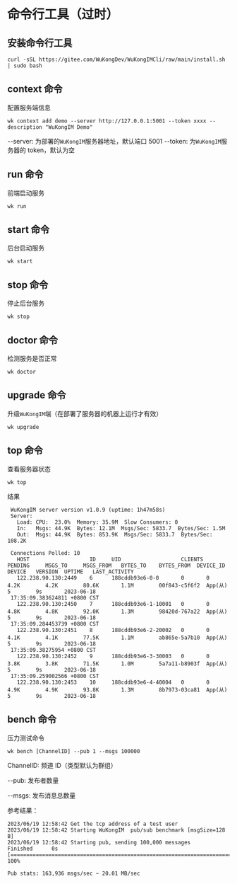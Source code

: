 # 命令行工具（过时）

## 安装命令行工具

```shell
curl -sSL https://gitee.com/WuKongDev/WuKongIMCli/raw/main/install.sh | sudo bash
```

## context 命令

配置服务端信息

```shell
wk context add demo --server http://127.0.0.1:5001 --token xxxx --description "WuKongIM Demo"
```

--server: 为部署的`WuKongIM`服务器地址，默认端口 5001
--token: 为`WuKongIM`服务器的 token，默认为空

## run 命令

前端启动服务

```shell
wk run
```

## start 命令

后台启动服务

```shell
wk start
```

## stop 命令

停止后台服务

```shell
wk stop
```

## doctor 命令

检测服务是否正常

```shell
wk doctor
```

## upgrade 命令

升级`WuKongIM`端（在部署了服务器的机器上运行才有效）

```shell
wk upgrade
```

## top 命令

查看服务器状态

```shell
wk top
```

结果

```
 WuKongIM server version v1.0.9 (uptime: 1h47m58s)
 Server:
   Load: CPU:  23.0%  Memory: 35.9M  Slow Consumers: 0
   In:   Msgs: 44.9K  Bytes: 12.1M  Msgs/Sec: 5833.7  Bytes/Sec: 1.5M
   Out:  Msgs: 44.9K  Bytes: 853.9K  Msgs/Sec: 5833.7  Bytes/Sec: 108.2K

 Connections Polled: 10
   HOST                   ID     UID                   CLIENTS  PENDING     MSGS_TO     MSGS_FROM   BYTES_TO    BYTES_FROM  DEVICE_ID   DEVICE   VERSION  UPTIME   LAST_ACTIVITY
   122.238.90.130:2449    6      188cddb93e6-0-0       0       0           4.2K        4.2K        80.6K       1.1M        00f843-c5f6f2  App(从)   5        9s       2023-06-18
 17:35:09.383624811 +0800 CST
   122.238.90.130:2450    7      188cddb93e6-1-10001   0       0           4.8K        4.8K        92.0K       1.3M        98420d-767a22  App(从)   5        9s       2023-06-18
 17:35:09.284453739 +0800 CST
   122.238.90.130:2451    8      188cddb93e6-2-20002   0       0           4.1K        4.1K        77.5K       1.1M        ab865e-5a7b10  App(从)   5        9s       2023-06-18
 17:35:09.38275954 +0800 CST
   122.238.90.130:2452    9      188cddb93e6-3-30003   0       0           3.8K        3.8K        71.5K       1.0M        5a7a11-b8903f  App(从)   5        9s       2023-06-18
 17:35:09.259002566 +0800 CST
   122.238.90.130:2453    10     188cddb93e6-4-40004   0       0           4.9K        4.9K        93.8K       1.3M        8b7973-03ca81  App(从)   5        9s       2023-06-18
```

## bench 命令

压力测试命令

```
wk bench [ChannelID] --pub 1 --msgs 100000
```

ChannelID: 频道 ID（类型默认为群组）

--pub: 发布者数量

--msgs: 发布消息总数量

参考结果：

```
2023/06/19 12:58:42 Get the tcp address of a test user
2023/06/19 12:58:42 Starting WuKongIM  pub/sub benchmark [msgSize=128 B]
2023/06/19 12:58:42 Starting pub, sending 100,000 messages
Finished      0s [=======================================================================================================================] 100%

Pub stats: 163,936 msgs/sec ~ 20.01 MB/sec
```
